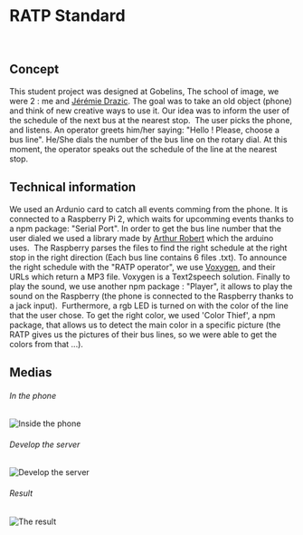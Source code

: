 # RATP Standard
​
## Concept
This student project was designed at Gobelins, The school of image, we were 2 : me and [Jérémie Drazic](https://github.com/JeremieDrazic). The goal was to take an old object (phone) and think of new creative ways to use it.
Our idea was to inform the user of the schedule of the next bus at the nearest stop.
​
The user picks the phone, and listens. An operator greets him/her saying: "Hello ! Please, choose a bus line".
He/She dials the number of the bus line on the rotary dial. At this moment, the operator speaks out the schedule of the line at the nearest stop.
​
## Technical information
We used an Ardunio card to catch all events comming from the phone. It is connected to a Raspberry Pi 2, which waits for upcomming events thanks to a npm package: "Serial Port".
In order to get the bus line number that the user dialed we used a library made by [Arthur Robert](https://github.com/tournevis/rotoPhone) which the arduino uses.
​
The Raspberry parses the files to find the right schedule at the right stop in the right direction (Each bus line contains 6 files .txt).
To announce the right schedule with the "RATP operator", we use [Voxygen](https://www.voxygen.fr/), and their URLs which return a MP3 file. Voxygen is a Text2speech solution.
Finally to play the sound, we use another npm package : "Player", it allows to play the sound on the Raspberry (the phone is connected to the Raspberry thanks to a jack input).
​
Furthermore, a rgb LED is turned on with the color of the line that the user chose. To get the right color, we used 'Color Thief', a npm package, that allows us to detect the main color in a specific picture (the RATP gives us the pictures of their bus lines, so we were able to get the colors from that ...).
​
## Medias
###### In the phone
![Inside the phone](http://leobrossault.github.io/stock/README/RATP/ratp_1.jpg)
​
###### Develop the server
![Develop the server](http://leobrossault.github.io/stock/README/RATP/ratp_2.jpg)
​
###### Result
![The result](http://leobrossault.github.io/stock/README/RATP/ratp_3.jpg)
